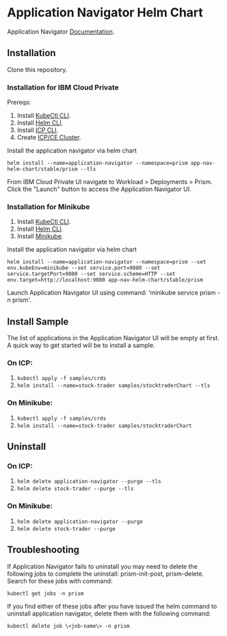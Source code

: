 # Application Navigator Helm Chart

Application Navigator [Documentation](https://github.com/WASdev/app-nav-helm-chart/wiki).

## Installation

Clone this repository.

### Installation for IBM Cloud Private

Prereqs: 

1. Install [KubeCtl CLI](https://kubernetes.io/docs/tasks/tools/install-kubectl/).
1. Install [Helm CLI](https://github.com/helm/helm/blob/master/docs/install.md).
1. Install [ICP CLI](https://www.ibm.com/support/knowledgecenter/SSBS6K_3.1.1/manage_cluster/install_cli.html).
1. Create [ICP/CE Cluster](https://www.ibm.com/support/knowledgecenter/en/SSBS6K_1.2.0/installing/install_containers_CE.html).

Install the application navigator via helm chart

`helm install --name=application-navigator --namespace=prism app-nav-helm-chart/stable/prism --tls`

From IBM Cloud Private UI navigate to Workload > Deployments > Prism.  Click the "Launch" button to access the Application Navigator UI.

### Installation for Minikube

1. Install [KubeCtl CLI](https://kubernetes.io/docs/tasks/tools/install-kubectl/).
1. Install [Helm CLI](https://github.com/helm/helm/blob/master/docs/install.md).
1. Install [Minikube](https://kubernetes.io/docs/tasks/tools/install-minikube/).

Install the application navigator via helm chart

`helm install --name=application-navigator --namespace=prism --set env.kubeEnv=minikube --set service.port=9080 --set service.targetPort=9080 --set service.scheme=HTTP --set env.target=http://localhost:9080 app-nav-helm-chart/stable/prism`

Launch Application Navigator UI using command:  'minikube service prism -n prism'. 

## Install Sample

The list of applications in the Application Navigator UI will be empty at first.  A quick way to get started will be to install a sample.

### On ICP:  

1. `kubectl apply -f samples/crds`
1. `helm install --name=stock-trader samples/stocktraderChart --tls`

### On Minikube:  

1. `kubectl apply -f samples/crds`
1. `helm install --name=stock-trader samples/stocktraderChart`

## Uninstall

### On ICP:  

1. `helm delete application-navigator --purge --tls`
1. `helm delete stock-trader --purge --tls` 

### On Minikube:  

1. `helm delete application-navigator --purge`
1. `helm delete stock-trader --purge`

## Troubleshooting

If Application Navigator fails to uninstall you may need to delete the following jobs to complete the uninstall: prism-init-post, prism-delete. Search for these jobs with command: 

`kubectl get jobs -n prism`

If you find either of these jobs after you have issued the helm command to uninstall application navigator, delete them with the following command: 

`kubectl delete job \<job-name\> -n prism`

